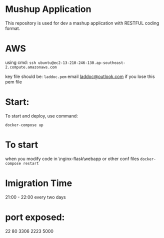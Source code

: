 # Mushup Application

This repository is used for dev a mashup application with RESTFUL coding format.

# AWS
using cmd:
```ssh ubuntu@ec2-13-210-246-130.ap-southeast-2.compute.amazonaws.com```

key file should be: ```laddoc.pem```   email laddoc@outlook.com if you lose this pem file

# Start:
To start and deploy, use command:

```docker-compose up```

# To start
when you modify code in \nginx-flask\webapp or other conf files
```docker-compose restart```

# Imigration Time
21:00 - 22:00 every two days

# port exposed:
22 80 3306 2223 5000